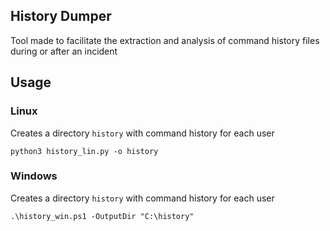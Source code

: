 ## History Dumper 
Tool made to facilitate the extraction and analysis of command history files during or after an incident

## Usage
### Linux
Creates a directory `history` with command history for each user

`python3 history_lin.py -o history` 

### Windows
Creates a directory `history` with command history for each user

`.\history_win.ps1 -OutputDir "C:\history"`
